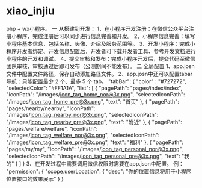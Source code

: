 # xiao_injiu
php + wx小程序。
一 从搭建到开发：
  1、在小程序开发注册：在微信公众平台注册小程序，完成注册后可以同步进行信息完善和开发。
  2、小程序信息完善：填写小程序基本信息，包括名称、头像、介绍及服务范围等。
  3、开发小程序：完成小程序开发者绑定、开发信息配置后，开发者可下载开发者工具、参考开发文档进行小程序的开发和调试。
  4、提交审核和发布：完成小程序开发后，提交代码至微信团队审核，审核通过后即可发布（公测期间不能发布）。
二 全局配置
  1、app.josn文件中配置文件路径，保存自动添加路径文件。
  2、app.josn中还可以配置tabar导航：只能配置最少 2 个、最多 5 个 tab。
    "tabBar": {
      "color" : "#727272",
      "selectedColor": "#FF1A1A",
      "list": [
        {
          "pagePath": "pages/index/index",
          "iconPath": "/images/icon_tag_home_nor@3x.png",
          "selectedIconPath": "/images/icon_tag_home_pre@3x.png",
          "text": "首页"
        },
        {
          "pagePath": "pages/nearby/nearby",
          "iconPath": "/images/icon_tag_nearby_nor@3x.png",
          "selectedIconPath": "/images/icon_tag_nearby_pre@3x.png",
          "text": "附近"
        },
        {
          "pagePath": "pages/welfare/welfare",
          "iconPath": "/images/icon_tag_welfare_nor@3x.png",
          "selectedIconPath": "/images/icon_tag_welfare_pre@3x.png",
          "text": "福利"
        },
        {
          "pagePath": "pages/my/my",
          "iconPath": "/images/icon_tag_personal_nor@3x.png",
          "selectedIconPath": "/images/icon_tag_personal_pre@3x.png",
          "text": "我的"
        }
      ]
    }
    3、在开发过程中需要调用微信权限时需要在app.json中配置。 例：
      "permission": {
        "scope.userLocation": {
          "desc": "你的位置信息将用于小程序位置接口的效果展示"
				}
			}
